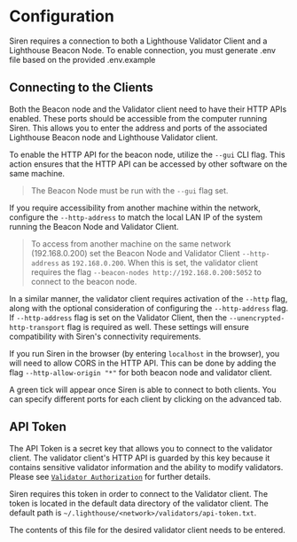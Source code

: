 # Configuration

Siren requires a connection to both a Lighthouse Validator Client
and a Lighthouse Beacon Node. To enable connection, you must generate .env file based on the provided .env.example

## Connecting to the Clients

Both the Beacon node and the Validator client need to have their HTTP APIs enabled. These ports should be accessible from the computer running Siren. This allows you to enter the address and ports of the associated Lighthouse
Beacon node and Lighthouse Validator client.

To enable the HTTP API for the beacon node, utilize the `--gui` CLI flag. This action ensures that the HTTP API can be accessed by other software on the same machine.

> The Beacon Node must be run with the `--gui` flag set.

If you require accessibility from another machine within the network, configure the `--http-address` to match the local LAN IP of the system running the Beacon Node and Validator Client.

> To access from another machine on the same network (192.168.0.200) set the Beacon Node and Validator Client `--http-address` as `192.168.0.200`. When this is set, the validator client requires the flag `--beacon-nodes http://192.168.0.200:5052` to connect to the beacon node.

In a similar manner, the validator client requires activation of the `--http` flag, along with the optional consideration of configuring the `--http-address` flag. If `--http-address` flag is set on the Validator Client, then the `--unencrypted-http-transport` flag is required as well. These settings will ensure compatibility with Siren's connectivity requirements.

If you run Siren in the browser (by entering `localhost` in the browser), you will need to allow CORS in the HTTP API. This can be done by adding the flag `--http-allow-origin "*"` for both beacon node and validator client.

A green tick will appear once Siren is able to connect to both clients. You
can specify different ports for each client by clicking on the advanced tab.

## API Token

The API Token is a secret key that allows you to connect to the validator
client. The validator client's HTTP API is guarded by this key because it
contains sensitive validator information and the ability to modify
validators. Please see [`Validator Authorization`](./api-vc-auth-header.md)
for further details.

Siren requires this token in order to connect to the Validator client.
The token is located in the default data directory of the validator
client. The default path is
`~/.lighthouse/<network>/validators/api-token.txt`.

The contents of this file for the desired validator client needs to be
entered.
